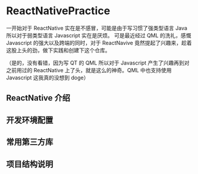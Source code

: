 # ReactNativePractice

一开始对于 ReactNative 实在是不感冒，可能是由于写习惯了强类型语言 Java 所以对于弱类型语言 Javascript 实在是厌烦。
可是最近经过 QML 的洗礼，感慨 Javascript 的强大以及跨端的同时，对于 ReactNavive 竟然提起了兴趣来，趁着这股上头的劲，做下实践和创建下这个仓库。

（是的，没有看错，因为写 QT 的 QML 所以对于 Javascript 产生了兴趣再到对之前用过的 ReactNative 上了头，就是这么的神奇。QML 中也支持使用 Javascript 这我真的没想到 doge）

## ReactNative 介绍

## 开发环境配置

## 常用第三方库

## 项目结构说明
